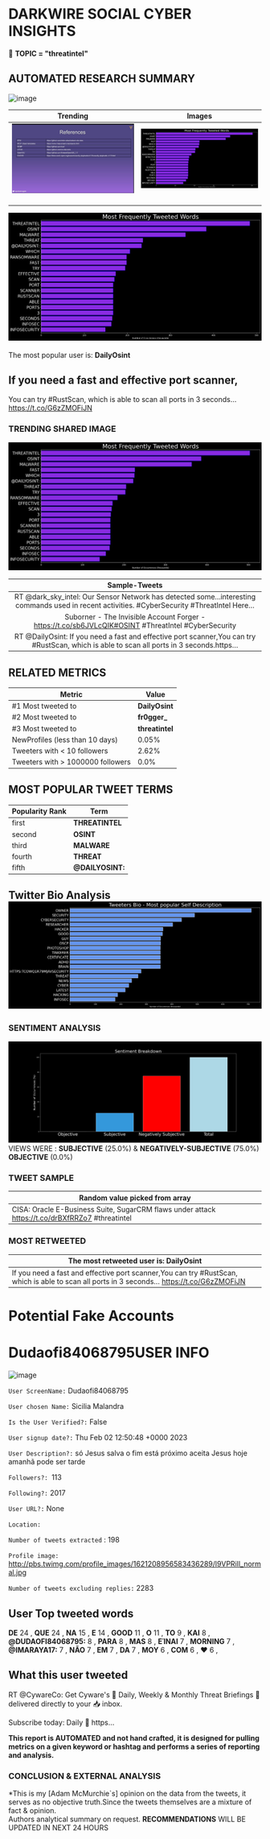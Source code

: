 # DARKWIRE SOCIAL CYBER INSIGHTS 
&#x1F34E; **TOPIC = "threatintel"**

## AUTOMATED RESEARCH SUMMARY
  ![image](darkLogo.png)   

|  Trending  |   Images | 
:-------------------------:|:-------------------------:
|  ![image](assets/threatintel/imageFile1.jpg)     <img width=200/> | ![image](assets/threatintel/imageFile2.jpg) <img width=200/> |   
 
 
![image](assets/threatintel/TWEETS.png)
<br></br>
The most popular user is: **DailyOsint**  
 

## If you need a fast and effective port scanner,

You can try #RustScan, which is able to scan all ports in 3 seconds… https://t.co/G6zZMOFiJN 

  




### TRENDING SHARED IMAGE

![image](assets/threatintel/twitterPostedImage.png)



|                **Sample-Tweets**        |
| :-------------: |
| RT @dark_sky_intel: Our Sensor Network has detected some...interesting commands used in recent activities. #CyberSecurity #ThreatIntel Here… |
| Suborner - The Invisible Account Forger - https://t.co/sb6JVLcQIK#OSINT #ThreatIntel #CyberSecurity |
| RT @DailyOsint: If you need a fast and effective port scanner,You can try #RustScan, which is able to scan all ports in 3 seconds.https… |

## RELATED METRICS<br>
| Metric | Value |
| ------------- | ------------- |
| #1 Most tweeted to  | **DailyOsint** |
| #2 Most tweeted to  | **fr0gger_** |
| #3 Most tweeted to  | **threatintel** |
| NewProfiles (less than 10 days) | 0.05%  |
| Tweeters with < 10 followers  | 2.62%|
| Tweeters with > 1000000 followers  | 0.0%  |



## MOST POPULAR TWEET TERMS 


| Popularity Rank  | Term |
| ------------- | ------------- |
| first  | **THREATINTEL**  |
| second  | **OSINT**  |
| third  | **MALWARE** |
| fourth  | **THREAT**  |
| fifth  | **@DAILYOSINT:**  |


## Twitter Bio Analysis![image](assets/threatintel/BIO.png)
### SENTIMENT ANALYSIS
![image](assets/threatintel/sentiment.png)
VIEWS WERE : **SUBJECTIVE**  (25.0%) & **NEGATIVELY-SUBJECTIVE** (75.0%) **OBJECTIVE** (0.0%)

### TWEET SAMPLE 
| Random value picked from array |
| ------------- |
|CISA: Oracle E-Business Suite, SugarCRM flaws under attack https://t.co/drBXfRRZo7 #threatintel |

### MOST RETWEETED 

| The most retweeted user is: **DailyOsint**  |
| ------------- |
| If you need a fast and effective port scanner,You can try #RustScan, which is able to scan all ports in 3 seconds… https://t.co/G6zZMOFiJN |

# Potential Fake Accounts
 
# Dudaofi84068795USER INFO
![image](http://pbs.twimg.com/profile_images/1621208956583436289/l9VPRill_normal.jpg)
 
`User ScreenName:` Dudaofi84068795 
 
`User chosen Name:` Sicilia Malandra 
 
`Is the User Verified?:` False 
 
`User signup date?:` Thu Feb 02 12:50:48 +0000 2023 
 
`User Description?:` só Jesus salva o fim está próximo aceita Jesus hoje amanhã pode ser tarde 
 
`Followers?: `113 
 
`Following?:` 2017 
 
`User URL?:` None 
 
`Location:`  
 
`Number of tweets extracted`  : 198 
 
`Profile image:` http://pbs.twimg.com/profile_images/1621208956583436289/l9VPRill_normal.jpg 
 
`Number of tweets excluding replies:` 2283 
 

 

 
## User Top tweeted words 
 
**DE** 24 , **QUE** 24 , **ΝΑ** 15 , **E** 14 , **GOOD** 11 , **O** 11 , **ΤΟ** 9 , **ΚΑΙ** 8 , **@DUDAOFI84068795:** 8 , **PARA** 8 , **MAS** 8 , **ΕΊΝΑΙ** 7 , **MORNING** 7 , **@IMARAYA17:** 7 , **NÃO** 7 , **EM** 7 , **DA** 7 , **ΜΟΥ** 6 , **COM** 6 , **❤️** 6 , 
 
## What this user tweeted
 
RT @CywareCo: Get Cyware's 📆 Daily, Weekly &amp; Monthly Threat Briefings 📰 delivered directly to your 📥 inbox.

Subscribe today:
Daily 📨 https…
 

<b> This report is AUTOMATED and not hand crafted, it is designed for pulling metrics on a given keyword or hashtag and performs a series of reporting and analysis.</b>  
### CONCLUSION & EXTERNAL ANALYSIS

*This is my [Adam McMurchie`s] opinion on the data from the tweets, it serves as no objective truth.Since the tweets themselves are a mixture of fact & opinion.<br>
Authors analytical summary on request.
**RECOMMENDATIONS** WILL BE UPDATED IN NEXT  24 HOURS <br>